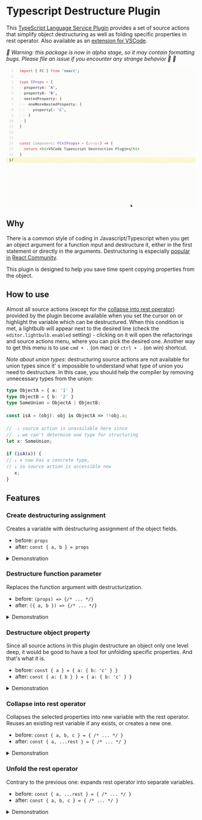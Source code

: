 # Typescript Destructure Plugin

This [TypeScript Language Service Plugin](https://github.com/Microsoft/TypeScript/wiki/Writing-a-Language-Service-Plugin) provides a set of source actions that simplify object destructuring as well as folding specific properties in rest operator. Also available as an [extension for VSCode](https://marketplace.visualstudio.com/items?itemName=tusaeff.vscode-typescript-destructure-plugin).

*🚧 Warning: this package is now in alpha stage, so it may contain formatting bugs. Please file an issue if you encounter any strange behavior 💜 🚧*

![screencast](assets/destructure-to-constant-main.gif)

## Why
There is a common style of coding in Javascript/Typescript when you get an object argument for a function input and destructure it, either in the first statement or directly in the arguments. Destructuring is especially [popular](https://github.com/facebook/react/blob/4c6470cb3b821f3664955290cd4c4c7ac0de733a/packages/react-reconciler/src/SchedulerWithReactIntegration.new.js#L19) [in](https://github.com/facebook/react/blob/09348798a912c8682e57c35842aa7a007e13fdb9/packages/react-devtools-shared/src/devtools/views/Profiler/Interactions.js#L48) [React Community](https://github.com/facebook/react/blob/4c6470cb3b821f3664955290cd4c4c7ac0de733a/packages/react-test-renderer/src/ReactTestRenderer.js#L94).

This plugin is designed to help you save time spent copying properties from the object.

## How to use
Almost all source actions (except for the [collapse into rest operator](#collapse-into-rest-operator)) provided by the plugin become available when you set the cursor on or highlight the variable which can be destructured. When this condition is met, a lightbulb will appear next to the desired line (check the `editor.lightbulb.enabled` setting) - clicking on it will open the refactorings and source actions menu, where you can pick the desired one. Another way to get this menu is to use `cmd + .` (on mac) or `ctrl + .` (on win) shortcut.

*Note about union types*: destructuring source actions are not available for union types since it' s impossible to understand what type of union you need to destructure. In this case, you should help the compiler by removing unnecessary types from the union:
```typescript
type ObjectA = { a: '1' }
type ObjectB = { b: '2' }
type SomeUnion = ObjectA | ObjectB;

const isA = (obj): obj is ObjectA => !!obj.a;

//  ↓ source action is unavailable here since
//  ↓ we can't determine one type for structuring
let x: SomeUnion;

if (isA(x)) {
// ↓ x now has a concrete type,
// ↓ so source action is accessible now
   x;
}
```

## Features

### Create destructuring assignment
Creates a variable with destructuring assignment of the object fields.

* before: `props`
* after: `const { a, b } = props`

<details>
  <summary>Demonstration</summary>

  ![destructuring-assignment](assets/destructure-to-constant.gif)
</details>


### Destructure function parameter
Replaces the function argument with destructurization. 

* before: `(props) => {/* ... */}`
* after: `({ a, b }) => {/* ... */}`

<details>
  <summary>Demonstration</summary>
   

  ![destructure-parameter](assets/destructure-parameter.gif)
</details>

### Destructure object property
Since all source actions in this plugin destructure an object only one level deep, it would be good to have a tool for unfolding specific properties. And that's what it is.

* before: `const { a } = { a: { b: 'c' } }`
* after: `const { a: { b } } = { a: { b: 'c' } }`

<details>
  <summary>Demonstration</summary>

  ![destructure-object-property](assets/destructure-property.gif)
</details>

### Collapse into rest operator
Collapses the selected properties into new variable with the rest operator. Reuses an existing rest variable if any exists, or creates a new one.

* before: `const { a, b, c } = { /* ... */ }`
* after: `const { a, ...rest } = { /* ... */ }`

<details>
  <summary>Demonstration</summary>

  ![collapse-into-rest](assets/collapse-into-rest.gif)
</details>

### Unfold the rest operator
Contrary to the previous one: expands rest operator into separate variables.

* before: `const { a, ...rest } = { /* ... */ }`
* after: `const { a, b, c } = { /* ... */ }`

<details>
  <summary>Demonstration</summary>

  ![unfold-rest-operator](assets/unfold-the-rest.gif)
</details>


